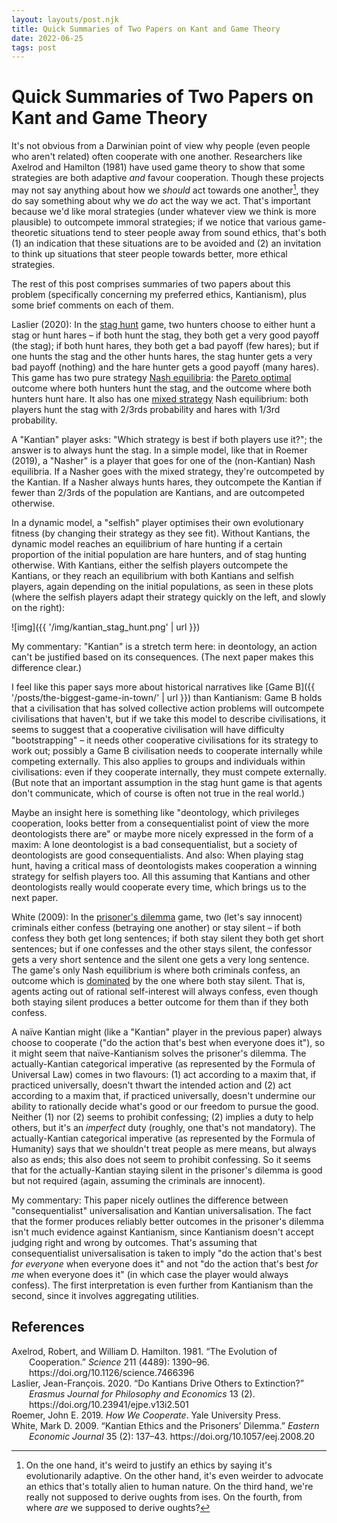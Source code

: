 ```yaml
---
layout: layouts/post.njk
title: Quick Summaries of Two Papers on Kant and Game Theory
date: 2022-06-25
tags: post
---
```


# Quick Summaries of Two Papers on Kant and Game Theory

It's not obvious from a Darwinian point of view why people (even people who aren't related) often cooperate with one another. Researchers like Axelrod and Hamilton (1981) have used game theory to show that some strategies are both adaptive _and_ favour cooperation. Though these projects may not say anything about how we _should_ act towards one another[^1], they do say something about why we _do_ act the way we act. That's important because we'd like moral strategies (under whatever view we think is more plausible) to outcompete immoral strategies; if we notice that various game-theoretic situations tend to steer people away from sound ethics, that's both (1) an indication that these situations are to be avoided and (2) an invitation to think up situations that steer people towards better, more ethical strategies.

The rest of this post comprises summaries of two papers about this problem (specifically concerning my preferred ethics, Kantianism), plus some brief comments on each of them.

Laslier (2020): In the [stag hunt](https://en.wikipedia.org/wiki/Stag_hunt) game, two hunters choose to either hunt a stag or hunt hares – if both hunt the stag, they both get a very good payoff (the stag); if both hunt hares, they both get a bad payoff (few hares); but if one hunts the stag and the other hunts hares, the stag hunter gets a very bad payoff (nothing) and the hare hunter gets a good payoff (many hares). This game has two pure strategy [Nash equilibria](https://en.wikipedia.org/wiki/Nash_equilibrium): the [Pareto optimal](../../../org-roam/20220618174936-pareto_optimality.md) outcome where both hunters hunt the stag, and the outcome where both hunters hunt hare. It also has one [mixed strategy](<https://en.wikipedia.org/wiki/Strategy_(game_theory)#Mixed_strategy>) Nash equilibrium: both players hunt the stag with 2/3rds probability and hares with 1/3rd probability.

A "Kantian" player asks: "Which strategy is best if both players use it?"; the answer is to always hunt the stag. In a simple model, like that in Roemer (2019), a "Nasher" is a player that goes for one of the (non-Kantian) Nash equilibria. If a Nasher goes with the mixed strategy, they're outcompeted by the Kantian. If a Nasher always hunts hares, they outcompete the Kantian if fewer than 2/3rds of the population are Kantians, and are outcompeted otherwise.

In a dynamic model, a "selfish" player optimises their own evolutionary fitness (by changing their strategy as they see fit). Without Kantians, the dynamic model reaches an equilibrium of hare hunting if a certain proportion of the initial population are hare hunters, and of stag hunting otherwise. With Kantians, either the selfish players outcompete the Kantians, or they reach an equilibrium with both Kantians and selfish players, again depending on the initial populations, as seen in these plots (where the selfish players adapt their strategy quickly on the left, and slowly on the right):

![img]({{ '/img/kantian_stag_hunt.png' | url }})

My commentary: "Kantian" is a stretch term here: in deontology, an action can't be justified based on its consequences. (The next paper makes this difference clear.)

I feel like this paper says more about historical narratives like [Game B]({{ '/posts/the-biggest-game-in-town/' | url }}) than Kantianism: Game B holds that a civilisation that has solved collective action problems will outcompete civilisations that haven't, but if we take this model to describe civilisations, it seems to suggest that a cooperative civilisation will have difficulty "bootstrapping" – it needs other cooperative civilisations for its strategy to work out; possibly a Game B civilisation needs to cooperate internally while competing externally. This also applies to groups and individuals within civilisations: even if they cooperate internally, they must compete externally. (But note that an important assumption in the stag hunt game is that agents don't communicate, which of course is often not true in the real world.)

Maybe an insight here is something like "deontology, which privileges cooperation, looks better from a consequentialist point of view the more deontologists there are" or maybe more nicely expressed in the form of a maxim: A lone deontologist is a bad consequentialist, but a society of deontologists are good consequentialists. And also: When playing stag hunt, having a critical mass of deontologists makes cooperation a winning strategy for selfish players too. All this assuming that Kantians and other deontologists really would cooperate every time, which brings us to the next paper.

White (2009): In the [prisoner's dilemma](https://en.wikipedia.org/wiki/Prisoner's_dilemma) game, two (let's say innocent) criminals either confess (betraying one another) or stay silent – if both confess they both get long sentences; if both stay silent they both get short sentences; but if one confesses and the other stays silent, the confessor gets a very short sentence and the silent one gets a very long sentence. The game's only Nash equilibrium is where both criminals confess, an outcome which is [dominated](https://en.wikipedia.org/wiki/Strategic_dominance) by the one where both stay silent. That is, agents acting out of rational self-interest will always confess, even though both staying silent produces a better outcome for them than if they both confess.

A naïve Kantian might (like a "Kantian" player in the previous paper) always choose to cooperate ("do the action that's best when everyone does it"), so it might seem that naïve-Kantianism solves the prisoner's dilemma. The actually-Kantian categorical imperative (as represented by the Formula of Universal Law) comes in two flavours: (1) act according to a maxim that, if practiced universally, doesn't thwart the intended action and (2) act according to a maxim that, if practiced universally, doesn't undermine our ability to rationally decide what's good or our freedom to pursue the good. Neither (1) nor (2) seems to prohibit confessing; (2) implies a duty to help others, but it's an _imperfect_ duty (roughly, one that's not mandatory). The actually-Kantian categorical imperative (as represented by the Formula of Humanity) says that we shouldn't treat people as mere means, but always also as ends; this also does not seem to prohibit confessing. So it seems that for the actually-Kantian staying silent in the prisoner's dilemma is good but not required (again, assuming the criminals are innocent).

My commentary: This paper nicely outlines the difference between "consequentialist" universalisation and Kantian universalisation. The fact that the former produces reliably better outcomes in the prisoner's dilemma isn't much evidence against Kantianism, since Kantianism doesn't accept judging right and wrong by outcomes. That's assuming that consequentialist universalisation is taken to imply "do the action that's best _for everyone_ when everyone does it" and not "do the action that's best _for me_ when everyone does it" (in which case the player would always confess). The first interpretation is even further from Kantianism than the second, since it involves aggregating utilities.

## References

<style>.csl-entry{text-indent: -2em; margin-left: 2em;}</style><div class="csl-bib-body">
  <div class="csl-entry">Axelrod, Robert, and William D. Hamilton. 1981. “The Evolution of Cooperation.” <i>Science</i> 211 (4489): 1390–96. https://doi.org/10.1126/science.7466396</div>
  <div class="csl-entry">Laslier, Jean-François. 2020. “Do Kantians Drive Others to Extinction?” <i>Erasmus Journal for Philosophy and Economics</i> 13 (2). https://doi.org/10.23941/ejpe.v13i2.501</div>
  <div class="csl-entry">Roemer, John E. 2019. <i>How We Cooperate</i>. Yale University Press.</div>
  <div class="csl-entry">White, Mark D. 2009. “Kantian Ethics and the Prisoners’ Dilemma.” <i>Eastern Economic Journal</i> 35 (2): 137–43. https://doi.org/10.1057/eej.2008.20</div>
</div>

[^1]: On the one hand, it's weird to justify an ethics by saying it's evolutionarily adaptive. On the other hand, it's even weirder to advocate an ethics that's totally alien to human nature. On the third hand, we're really not supposed to derive oughts from ises. On the fourth, from where _are_ we supposed to derive oughts?
